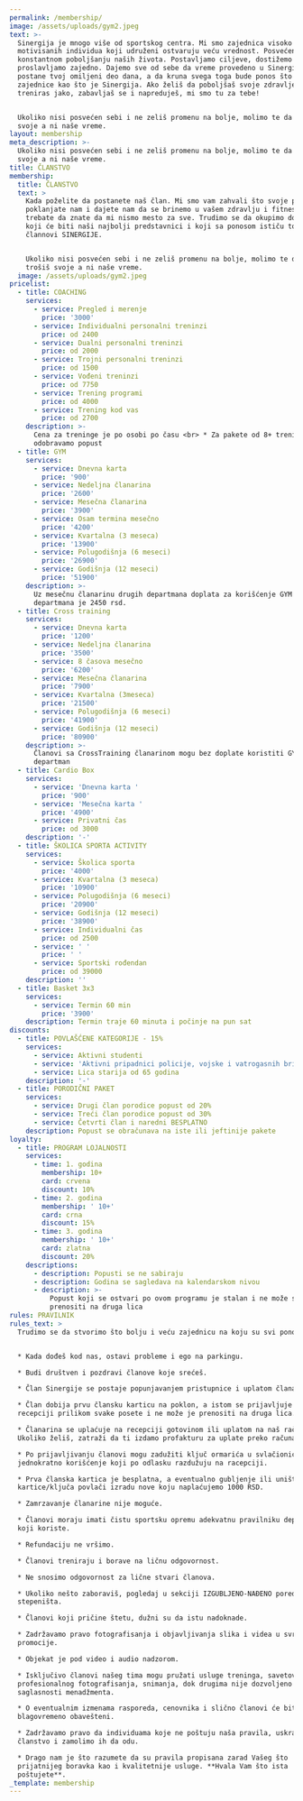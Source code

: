 ```yaml
---
permalink: /membership/
image: /assets/uploads/gym2.jpeg
text: >-
  Sinergija je mnogo više od sportskog centra. Mi smo zajednica visoko
  motivisanih individua koji udruženi ostvaruju veću vrednost. Posvećeni smo
  konstantnom poboljšanju naših života. Postavljamo ciljeve, dostižemo ih i
  proslavljamo zajedno. Dajemo sve od sebe da vreme provedeno u Sinergiji
  postane tvoj omiljeni deo dana, a da kruna svega toga bude ponos što si deo
  zajednice kao što je Sinergija. Ako želiš da poboljšaš svoje zdravlje,
  treniras jako, zabavljaš se i napreduješ, mi smo tu za tebe!


  Ukoliko nisi posvećen sebi i ne zeliš promenu na bolje, molimo te da ne trošiš
  svoje a ni naše vreme.
layout: membership
meta_description: >-
  Ukoliko nisi posvećen sebi i ne zeliš promenu na bolje, molimo te da ne trošiš
  svoje a ni naše vreme.
title: ČLANSTVO
membership:
  title: ČLANSTVO
  text: >
    Kada poželite da postanete naš član. Mi smo vam zahvali što svoje poverenje
    poklanjate nam i dajete nam da se brinemo u vašem zdravlju i fitnesu, ali
    trebate da znate da mi nismo mesto za sve. Trudimo se da okupimo dobre ljude
    koji će biti naši najbolji predstavnici i koji sa ponosom ističu to što su
    člannovi SINERGIJE.


    Ukoliko nisi posvećen sebi i ne zeliš promenu na bolje, molimo te da ne
    trošiš svoje a ni naše vreme.
  image: /assets/uploads/gym2.jpeg
pricelist:
  - title: COACHING
    services:
      - service: Pregled i merenje
        price: '3000'
      - service: Individualni personalni treninzi
        price: od 2400
      - service: Dualni personalni treninzi
        price: od 2000
      - service: Trojni personalni treninzi
        price: od 1500
      - service: Vođeni treninzi
        price: od 7750
      - service: Trening programi
        price: od 4000
      - service: Trening kod vas
        price: od 2700
    description: >-
      Cena za treninge je po osobi po času <br> * Za pakete od 8+ treninga
      odobravamo popust
  - title: GYM
    services:
      - service: Dnevna karta
        price: '900'
      - service: Nedeljna članarina
        price: '2600'
      - service: Mesečna članarina
        price: '3900'
      - service: Osam termina mesečno
        price: '4200'
      - service: Kvartalna (3 meseca)
        price: '13900'
      - service: Polugodišnja (6 meseci)
        price: '26900'
      - service: Godišnja (12 meseci)
        price: '51900'
    description: >-
      Uz mesečnu članarinu drugih departmana doplata za korišćenje GYM
      departmana je 2450 rsd.
  - title: Cross training
    services:
      - service: Dnevna karta
        price: '1200'
      - service: Nedeljna članarina
        price: '3500'
      - service: 8 časova mesečno
        price: '6200'
      - service: Mesečna članarina
        price: '7900'
      - service: Kvartalna (3meseca)
        price: '21500'
      - service: Polugodišnja (6 meseci)
        price: '41900'
      - service: Godišnja (12 meseci)
        price: '80900'
    description: >-
      Članovi sa CrossTraining članarinom mogu bez doplate koristiti GYM
      departman
  - title: Cardio Box
    services:
      - service: 'Dnevna karta '
        price: '900'
      - service: 'Mesečna karta '
        price: '4900'
      - service: Privatni čas
        price: od 3000
    description: '-'
  - title: ŠKOLICA SPORTA ACTIVITY
    services:
      - service: Školica sporta
        price: '4000'
      - service: Kvartalna (3 meseca)
        price: '10900'
      - service: Polugodišnja (6 meseci)
        price: '20900'
      - service: Godišnja (12 meseci)
        price: '38900'
      - service: Individualni čas
        price: od 2500
      - service: ' '
        price: ' '
      - service: Sportski rođendan
        price: od 39000
    description: ''
  - title: Basket 3x3
    services:
      - service: Termin 60 min
        price: '3900'
    description: Termin traje 60 minuta i počinje na pun sat
discounts:
  - title: POVLAŠĆENE KATEGORIJE - 15%
    services:
      - service: Aktivni studenti
      - service: 'Aktivni pripadnici policije, vojske i vatrogasnih brigada'
      - service: Lica starija od 65 godina
    description: '-'
  - title: PORODIČNI PAKET
    services:
      - service: Drugi član porodice popust od 20%
      - service: Treći član porodice popust od 30%
      - service: Četvrti član i naredni BESPLATNO
    description: Popust se obračunava na iste ili jeftinije pakete
loyalty:
  - title: PROGRAM LOJALNOSTI
    services:
      - time: 1. godina
        membership: 10+
        card: crvena
        discount: 10%
      - time: 2. godina
        membership: ' 10+'
        card: crna
        discount: 15%
      - time: 3. godina
        membership: ' 10+'
        card: zlatna
        discount: 20%
    descriptions:
      - description: Popusti se ne sabiraju
      - description: Godina se sagledava na kalendarskom nivou
      - description: >-
          Popust koji se ostvari po ovom programu je stalan i ne može se
          prenositi na druga lica
rules: PRAVILNIK
rules_text: >
  Trudimo se da stvorimo što bolju i veću zajednicu na koju su svi ponosni.


  * Kada dođeš kod nas, ostavi probleme i ego na parkingu.

  * Budi društven i pozdravi članove koje srećeš.

  * Član Sinergije se postaje popunjavanjem pristupnice i uplatom članarine.

  * Član dobija prvu člansku karticu na poklon, a istom se prijavljuje na
  recepciji prilikom svake posete i ne može je prenositi na druga lica.

  * Članarina se uplaćuje na recepciji gotovinom ili uplatom na naš račun.
  Ukoliko želiš, zatraži da ti izdamo profakturu za uplate preko računa.

  * Po prijavljivanju članovi mogu zadužiti ključ ormarića u svlačionici za
  jednokratno korišćenje koji po odlasku razdužuju na racepciji.

  * Prva članska kartica je besplatna, a eventualno gubljenje ili uništavanje
  kartice/ključa povlači izradu nove koju naplaćujemo 1000 RSD.

  * Zamrzavanje članarine nije moguće.

  * Članovi moraju imati čistu sportsku opremu adekvatnu pravilniku departmana
  koji koriste.

  * Refundaciju ne vršimo.

  * Članovi treniraju i borave na ličnu odgovornost.

  * Ne snosimo odgovornost za lične stvari članova.

  * Ukoliko nešto zaboraviš, pogledaj u sekciji IZGUBLJENO-NAĐENO pored donjeg
  stepeništa.

  * Članovi koji pričine štetu, dužni su da istu nadoknade.

  * Zadržavamo pravo fotografisanja i objavljivanja slika i videa u svrhu
  promocije.

  * Objekat je pod video i audio nadzorom.

  * Isključivo članovi našeg tima mogu pružati usluge treninga, savetovanja,
  profesionalnog fotografisanja, snimanja, dok drugima nije dozvoljeno bez
  saglasnosti menadžmenta.

  * O eventualnim izmenama rasporeda, cenovnika i slično članovi će biti
  blagovremeno obavešteni.

  * Zadržavamo pravo da individuama koje ne poštuju naša pravila, uskratimo
  članstvo i zamolimo ih da odu.

  * Drago nam je što razumete da su pravila propisana zarad Vašeg što
  prijatnijeg boravka kao i kvalitetnije usluge. **Hvala Vam što ista
  poštujete**.
_template: membership
---
```


